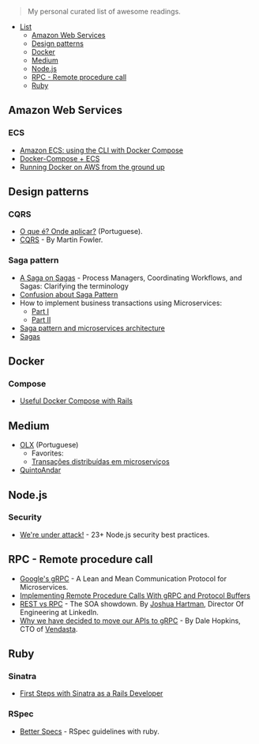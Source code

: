 > My personal curated list of awesome readings.

* [List](#list)
  * [Amazon Web Services](#amazon-web-services)
  * [Design patterns](#design-patterns)
  * [Docker](#docker)
  * [Medium](#medium)
  * [Node.js](#nodejs)
  * [RPC - Remote procedure call](#rpc---remote-procedure-call)
  * [Ruby](#ruby)

## Amazon Web Services
### ECS
* [Amazon ECS: using the CLI with Docker Compose](https://medium.com/@Electricste/amazon-ecs-using-the-cli-with-docker-compose-74287f19b181)
* [Docker-Compose + ECS](https://medium.com/@peatiscoding/docker-compose-ecs-91b033c8fdb6)
* [Running Docker on AWS from the ground up](https://www.ybrikman.com/writing/2015/11/11/running-docker-aws-ground-up/#creating-an-elb)

## Design patterns
### CQRS
* [O que é? Onde aplicar?](http://www.eduardopires.net.br/2016/07/cqrs-o-que-e-onde-aplicar/) (Portuguese).
* [CQRS](https://martinfowler.com/bliki/CQRS.html) - By Martin Fowler.

### Saga pattern
* [A Saga on Sagas](https://docs.microsoft.com/en-us/previous-versions/msp-n-p/jj591569(v=pandp.10)) - Process Managers, Coordinating Workflows, and Sagas: Clarifying the terminology
* [Confusion about Saga Pattern](https://medium.com/@roman01la/confusion-about-saga-pattern-bbaac56e622)
* How to implement business transactions using Microservices:
  * [Part I](https://blog.couchbase.com/saga-pattern-implement-business-transactions-using-microservices-part/)
  * [Part II](https://blog.couchbase.com/saga-pattern-implement-business-transactions-using-microservices-part-2/)
* [Saga pattern and microservices architecture](https://medium.com/@tomasz_96685/saga-pattern-and-microservices-architecture-d4b46071afcf)
* [Sagas](http://vasters.com/archive/Sagas.html)

## Docker
### Compose
* [Useful Docker Compose with Rails](https://medium.com/@david.charles.weber/useful-docker-compose-with-rails-c6edcd0b9f13)

## Medium
* [OLX](https://medium.com/olxbr-tech) (Portuguese)
  * Favorites:
  * [Transações distribuídas em microserviços](https://medium.com/olxbr-tech/transações-distribu%C3%ADdas-em-microserviços-345243925da5)
* [QuintoAndar](https://medium.com/quintoandar-tech-blog)

## Node.js
### Security
* [We're under attack!](https://medium.com/@nodepractices/were-under-attack-23-node-js-security-best-practices-e33c146cb87d) -  23+ Node.js security best practices.

## RPC - Remote procedure call
* [Google's gRPC](https://thenewstack.io/grpc-lean-mean-communication-protocol-microservices/) - A Lean and Mean Communication Protocol for Microservices.
* [Implementing Remote Procedure Calls With gRPC and Protocol Buffers](https://scotch.io/tutorials/implementing-remote-procedure-calls-with-grpc-and-protocol-buffers)
* [REST vs RPC](https://www.linkedin.com/pulse/rest-vs-rpc-soa-showdown-joshua-hartman/) - The SOA showdown. By [Joshua Hartman](https://www.linkedin.com/in/joshuahartman/), Director Of Engineering at LinkedIn.
* [Why we have decided to move our APIs to gRPC](https://grpc.io/blog/vendastagrpc) - By Dale Hopkins, CTO of [Vendasta](https://www.vendasta.com).

## Ruby
### Sinatra
* [First Steps with Sinatra as a Rails Developer](https://www.netguru.co/codestories/first-steps-sinatra-1)
### RSpec
* [Better Specs](http://www.betterspecs.org/) - RSpec guidelines with ruby.
